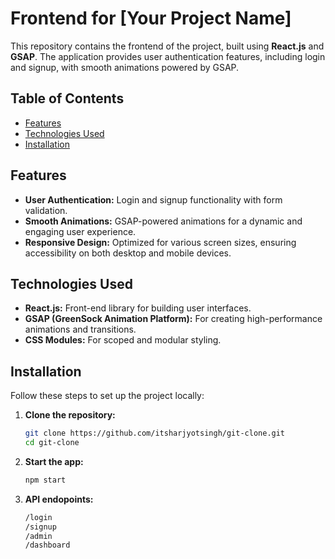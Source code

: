 # Frontend for [Your Project Name]

This repository contains the frontend of the project, built using **React.js** and **GSAP**. The application provides user authentication features, including login and signup, with smooth animations powered by GSAP.

## Table of Contents

- [Features](#features)
- [Technologies Used](#technologies-used)
- [Installation](#installation)

## Features

- **User Authentication:** Login and signup functionality with form validation.
- **Smooth Animations:** GSAP-powered animations for a dynamic and engaging user experience.
- **Responsive Design:** Optimized for various screen sizes, ensuring accessibility on both desktop and mobile devices.

## Technologies Used

- **React.js:** Front-end library for building user interfaces.
- **GSAP (GreenSock Animation Platform):** For creating high-performance animations and transitions.
- **CSS Modules:** For scoped and modular styling.

## Installation

Follow these steps to set up the project locally:

1. **Clone the repository:**

   ```bash
   git clone https://github.com/itsharjyotsingh/git-clone.git
   cd git-clone
   
2. **Start the app:**

   ```bash
   npm start

3. **API endopoints:**

   ```bash
   /login
   /signup
   /admin
   /dashboard
